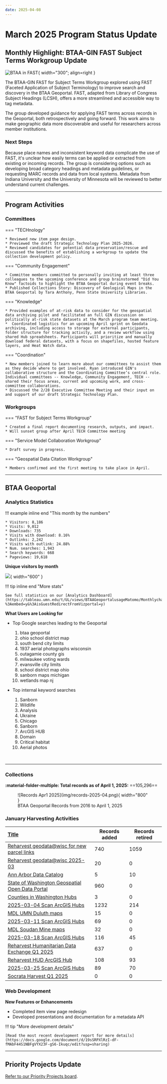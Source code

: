 ```yaml
---
date: 2025-04-08
---
```


# March 2025 Program Status Update

## Monthly Highlight: BTAA-GIN FAST Subject Terms Workgroup Update

![BTAA in FAST](img/btaa-FAST.png){ width="300"; align=right }

The BTAA-GIN FAST for Subject Terms Workgroup explored using FAST (Faceted Application of Subject Terminology) to improve search and discovery in the BTAA Geoportal. FAST, adapted from Library of Congress Subject Headings (LCSH), offers a more streamlined and accessible way to tag metadata.
 <!-- more -->
The group developed guidance for applying FAST terms across records in the Geoportal, both retrospectively and going forward. This work aims to make geographic data more discoverable and useful for researchers across member institutions.

### Next Steps

Because place names and inconsistent keyword data complicate the use of FAST, it's unclear how easily terms can be applied or extracted from existing or incoming records. The group is considering options such as developing broad category headings and metadata guidelines, or requesting MARC records and data from local systems. Metadata from Indiana University and the University of Minnesota will be reviewed to better understand current challenges.

<hr>

## Program Activities

### Committees

<div class="grid" markdown>


=== "TECHnology"

	* Reviewed new item page design.
	* Previewed the draft Strategic Technology Plan 2025-2026.
	* Reviewed candidates for potential data preservation/rescue and discussed the benefits of establishing a workgroup to update the collection development policy.

=== "Community Engagement"

	* Committee members committed to personally inviting at least three colleagues to the upcoming conference and group brainstormed "Did You Know" factoids to highlight the BTAA Geoportal during event breaks.
 	* Published Collections Story: Discovery of Geological Maps in the BTAA Geoportal by Tara Anthony, Penn State University Libraries.
	


=== "Knowledge"

	* Provided examples of at-risk data to consider for the geospatial data archiving pilot and facilitated an full GIN discussion on politically at-risk state datasets at the March program team meeting.
	*  Coordinated logistics for an upcoming April sprint on Geodata archiving, including access to storage for external participants, folder structure for tracking activity, and a review workflow using shared Hub spreadsheets. Participants will prioritize and manually download federal datasets, with a focus on shapefiles, hosted feature layers, and Heat Watch data.


=== "Coordination"

	* New members joined to learn more about our committees to assist them as they decide where to get involved. Ryan introduced GIN's collaborative structure and the Coordinating Committee’s central role. Individual committees -- Knowledge, Community Engagement, TECH -- shared their focus areas, current and upcoming work, and cross-committee collaborations. 
	* Discussed the 2/28 Executive Committee Meeting and their input on and support of our draft Strategic Technology Plan.

</div>

### Workgroups

<div class="grid" markdown>


=== "FAST for Subject Terms Workgroup"

	* Created a final report documenting research, outputs, and impact. 
	* Will sunset group after April TECH Committee meeting

=== "Service Model Collaboration Workgroup"

	* Draft survey in progress. 

=== "Geospatial Data Citation Workgroup"

	* Members confirmed and the first meeting to take place in April.
	
</div>
<hr>


## BTAA Geoportal 

### Analytics Statistics

!!! example inline end "This month by the numbers"

	* Visitors: 8,186
	* Visits: 9,012
	* Downloads: 735
	* Visits with download: 8.16%
	* Outlinks: 2,242
	* Visits with outlink: 24.88%
	* Num. searches: 1,943
	* Search keywords: 668
	* Pageviews: 19,618


**Unique visitors by month**

![](img/2025-03-monthly-users.png){ width="600" }


!!! tip inline end "More stats"

    See full statistics on our [Analytics Dashboard](https://tableau.umn.edu/t/UL/views/BTAAGeoportalusageMatomo/Monthlycharts?%3Aembed=y&%3AisGuestRedirectFromVizportal=y)


**What Users are Looking for**

<div class="grid cards" markdown>

-   Top Google searches leading to the Geoportal
	
	1. btaa geoportal
	2. ohio school district map
	3. south bend city limits
	4. 1937 aerial photographs wisconsin
	5. outagamie county gis
	6. milwaukee voting wards
	7. evansville city limits
	8. school district map ohio
	9. sanborn maps michigan
	10. wetlands map nj

-   Top internal keyword searches

	1. Sanborn
	1. Wildlife
	1. Analysis
	1. Ukraine
	1. Chicago
	1. Sanborn
	1. ArcGIS HUB
	1. Domain
	1. Critical habitat
	1. Aerial photos

</div>

<br clear="left"/>

---

### Collections

**:material-folder-multiple: Total records as of April 1, 2025:** ==105,296== 

<figure markdown="span">
  ![Records Apr1 2025](img/records-2025-04.png){ width="800" }
  <figcaption>BTAA Geoportal Records from 2016 to 
April 1, 2025</figcaption>
</figure>


### January Harvesting Activities

| [Title](http://URL) | Records added | Records retired |
| :---- | ----- | ----- |
| [Reharvest geodata@wisc for new parcel links](https://github.com/geobtaa/metadata/issues/846) | 740 | 1059 |
| [Reharvest geodata@wisc 2025-03](https://github.com/geobtaa/metadata/issues/813) | 20 | 0 |
| [Ann Arbor Data Catalog](https://github.com/geobtaa/metadata/issues/798) | 5 | 10 |
| [State of Washington Geospatial Open Data Portal](https://github.com/geobtaa/metadata/issues/808) | 960 | 0 |
| [Counties in Washington Hubs](https://github.com/geobtaa/metadata/issues/810) | 3 | 0 |
| [2025-03-04 Scan ArcGIS Hubs](https://github.com/geobtaa/metadata/issues/812) | 1232 | 214 |
| [MDL UMN Duluth maps](https://github.com/geobtaa/metadata/issues/817) | 15 | 0 |
| [2025-03-11 Scan ArcGIS Hubs](https://github.com/geobtaa/metadata/issues/818) | 69 | 0 |
| [MDL Soudan Mine maps](https://github.com/geobtaa/metadata/issues/819) | 32 | 0 |
| [2025-03-18 Scan ArcGIS Hubs](https://github.com/geobtaa/metadata/issues/829) | 116 | 45 |
| [Reharvest Humanitarian Data Exchange Q1 2025](https://github.com/geobtaa/metadata/issues/831) | 637 | 0 |
| [Reharvest HUD ArcGIS Hub](https://github.com/geobtaa/metadata/issues/834) | 108 | 93 |
| [2025-03-25 Scan ArcGIS Hubs](https://github.com/geobtaa/metadata/issues/835) | 89 | 70 |
| [Socrata Harvest Q1 2025](https://github.com/geobtaa/metadata/issues/841) | 0 | 0 |



### Web Development

**New Features or Enhancements**

* Completed item view page redesign
* Developed presentations and documentation for a metadata API

!!! tip "More development details"

	[Read the most recent development report for more details](https://docs.google.com/document/d/19sSRPXlRzI-dF-fMAbF44S1NBFgVYX23F-gS6-Ikuqc/edit?usp=sharing)

---

## Priority Projects Update

[Refer to our Priority Projects board](https://github.com/orgs/geobtaa/projects/22/views/6).



